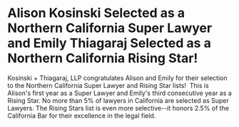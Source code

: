 # Alison Kosinski Selected as a Northern California Super Lawyer and Emily Thiagaraj Selected as a Northern California Rising Star!

Kosinski + Thiagaraj, LLP congratulates Alison and Emily for their selection to the Northern California Super Lawyer and Rising Star lists!  This is Alison's first year as a Super Lawyer and Emily's third consecutive year as a Rising Star.  No more than 5% of lawyers in California are selected as Super Lawyers.  The Rising Stars list is even more selective--it honors 2.5% of the California Bar for their excellence in the legal field.
